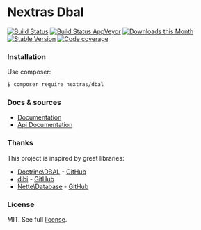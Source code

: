 Nextras Dbal
============

[![Build Status](https://travis-ci.org/nextras/dbal.svg?branch=master)](https://travis-ci.org/nextras/dbal)
[![Build Status AppVeyor](https://ci.appveyor.com/api/projects/status/l26oiabkigpnd9yv/branch/master?svg=true)](https://ci.appveyor.com/project/hrach/dbal/branch/master)
[![Downloads this Month](https://img.shields.io/packagist/dm/nextras/dbal.svg?style=flat)](https://packagist.org/packages/nextras/dbal)
[![Stable Version](https://poser.pugx.org/nextras/dbal/v/stable)](https://packagist.org/packages/nextras/dbal)
[![Code coverage](https://img.shields.io/coveralls/nextras/dbal.svg?style=flat)](https://coveralls.io/r/nextras/dbal)

### Installation

Use composer:

```bash
$ composer require nextras/dbal
```

### Docs & sources

- [Documentation](https://nextras.org/dbal/docs)
- [Api Documentation](https://codedoc.pub/nextras/dbal)

### Thanks

This project is inspired by great libraries:
- [Doctrine\DBAL](http://www.doctrine-project.org) - [GitHub](https://github.com/doctrine/dbal)
- [dibi](http://dibiphp.org) - [GitHub](https://github.com/dg/dibi)
- [Nette\Database](http://nette.org) - [GitHub](https://github.com/nette/database)

### License

MIT. See full [license](license.md).

